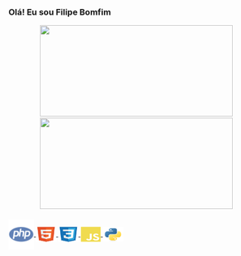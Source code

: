 ### Olá! Eu sou Filipe Bomfim 

<!--
**filipebomfim/filipebomfim** is a ✨ _special_ ✨ repository because its `README.md` (this file) appears on your GitHub profile.

Here are some ideas to get you started:

- 🎓 Recém formado em Sistemas de Informação
- 🌱 Estudando Full Stack
- 👯 Buscando novos desafios profissionais
- 😄 Pronouns: ele/dele
-->

<div align="center">
  <a href="https://github.com/filipebomfim">
  <img height="180em" width="380em" src="https://github-readme-stats.vercel.app/api?username=filipebomfim&show_icons=true&theme=slateorange&include_all_commits=true&count_private=true"/>
  <img height="180em" width="380em" src="https://github-readme-stats.vercel.app/api/top-langs/?username=filipebomfim&layout=compact&langs_count=7&theme=slateorange"/>
</div>
  
<div style="display: inline_block"><br>
  <img align="center" alt="PHP" height="60" width="50" src="https://raw.githubusercontent.com/devicons/devicon/master/icons/php/php-plain.svg">
  <img align="center" alt="HTML" height="30" width="40" src="https://raw.githubusercontent.com/devicons/devicon/master/icons/html5/html5-original.svg">
  <img align="center" alt="CSS" height="30" width="40" src="https://raw.githubusercontent.com/devicons/devicon/master/icons/css3/css3-original.svg">
  <img align="center" alt="Js" height="30" width="40" src="https://raw.githubusercontent.com/devicons/devicon/master/icons/javascript/javascript-plain.svg">
  <img align="center" alt="Python" height="30" width="40" src="https://raw.githubusercontent.com/devicons/devicon/master/icons/python/python-original.svg">
</div>
